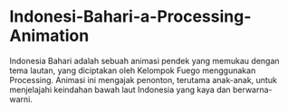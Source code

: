 # Indonesi-Bahari-a-Processing-Animation
Indonesia Bahari adalah sebuah animasi pendek yang memukau dengan tema lautan, yang diciptakan oleh Kelompok Fuego menggunakan Processing. Animasi ini mengajak penonton, terutama anak-anak, untuk menjelajahi keindahan bawah laut Indonesia yang kaya dan berwarna-warni.
